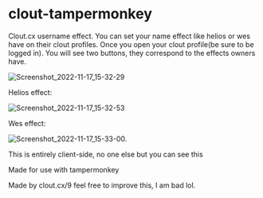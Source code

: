 # clout-tampermonkey
Clout.cx username effect. You can set your name effect like helios or wes have on their clout profiles. Once you open your clout profile(be sure to be logged in).
You will see two buttons, they correspond to the effects owners have.

![Screenshot_2022-11-17_15-32-29](https://user-images.githubusercontent.com/79900913/202474112-97126a47-fc1e-464f-9ea9-c6bebf671f78.png)

Helios effect:

![Screenshot_2022-11-17_15-32-53](https://user-images.githubusercontent.com/79900913/202474411-85173e4c-e004-4223-be27-353dcf8eed5a.png)

Wes effect:

![Screenshot_2022-11-17_15-33-00](https://user-images.githubusercontent.com/79900913/202474470-70c74c10-13bd-4fa5-9ca8-8800f8c2f9ab.png).

This is entirely client-side, no one else but you can see this

Made for use with tampermonkey

Made by clout.cx/9 feel free to improve this, I am bad lol.
